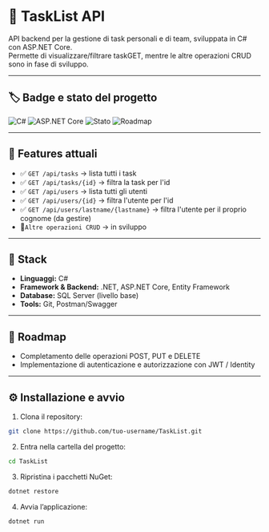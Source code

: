 # 🚀 TaskList API

API backend per la gestione di task personali e di team, sviluppata in C# con ASP.NET Core.  
Permette di visualizzare/filtrare taskGET, mentre le altre operazioni CRUD sono in fase di sviluppo.

---

## 🏷️ Badge e stato del progetto

![C#](https://img.shields.io/badge/C%23-239120?logo=c-sharp&logoColor=white) 
![ASP.NET Core](https://img.shields.io/badge/ASP.NET-Core-512BD4?logo=dot-net&logoColor=white) 
![Stato](https://img.shields.io/badge/Features-GET_only-yellow)
![Roadmap](https://img.shields.io/badge/CRUD-in%20development-orange) 

---

## 🌟 Features attuali
- ✅ `GET /api/tasks` → lista tutti i task
- ✅ `GET /api/tasks/{id}` → filtra la task per l'id
- ✅ `GET /api/users` → lista tutti gli utenti
- ✅ `GET /api/users/{id}` → filtra l'utente per l'id
- ✅ `GET /api/users/lastname/{lastname}` → filtra l'utente per il proprio cognome (da gestire)
- 🔧`Altre operazioni CRUD` → in sviluppo 

---

## 🔧 Stack
- **Linguaggi:** C#  
- **Framework & Backend:** .NET, ASP.NET Core, Entity Framework  
- **Database:** SQL Server (livello base)  
- **Tools:** Git, Postman/Swagger

---

## 🚧 Roadmap
- Completamento delle operazioni POST, PUT e DELETE  
- Implementazione di autenticazione e autorizzazione con JWT / Identity  

---

## ⚙️ Installazione e avvio
1. Clona il repository:
```bash
git clone https://github.com/tuo-username/TaskList.git
```

2. Entra nella cartella del progetto:
```bash
cd TaskList
```

3. Ripristina i pacchetti NuGet:
```bash
dotnet restore
```

4. Avvia l’applicazione:
```bash
dotnet run
```
